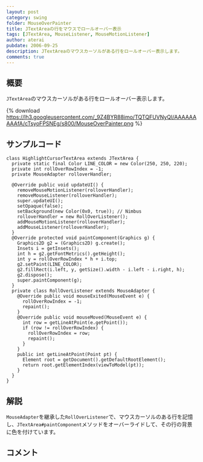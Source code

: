 ```yaml
---
layout: post
category: swing
folder: MouseOverPainter
title: JTextAreaの行をマウスでロールオーバー表示
tags: [JTextArea, MouseListener, MouseMotionListener]
author: aterai
pubdate: 2006-09-25
description: JTextAreaのマウスカーソルがある行をロールオーバー表示します。
comments: true
---
```

## 概要
`JTextArea`のマウスカーソルがある行をロールオーバー表示します。

{% download https://lh3.googleusercontent.com/_9Z4BYR88imo/TQTQFUVNyQI/AAAAAAAAAfA/cTsyoFPSNEg/s800/MouseOverPainter.png %}

## サンプルコード
<pre class="prettyprint"><code>class HighlightCursorTextArea extends JTextArea {
  private static final Color LINE_COLOR = new Color(250, 250, 220);
  private int rollOverRowIndex = -1;
  private MouseAdapter rolloverHandler;

  @Override public void updateUI() {
    removeMouseMotionListener(rolloverHandler);
    removeMouseListener(rolloverHandler);
    super.updateUI();
    setOpaque(false);
    setBackground(new Color(0x0, true)); // Nimbus
    rolloverHandler = new RollOverListener();
    addMouseMotionListener(rolloverHandler);
    addMouseListener(rolloverHandler);
  }
  @Override protected void paintComponent(Graphics g) {
    Graphics2D g2 = (Graphics2D) g.create();
    Insets i = getInsets();
    int h = g2.getFontMetrics().getHeight();
    int y = rollOverRowIndex * h + i.top;
    g2.setPaint(LINE_COLOR);
    g2.fillRect(i.left, y, getSize().width - i.left - i.right, h);
    g2.dispose();
    super.paintComponent(g);
  }
  private class RollOverListener extends MouseAdapter {
    @Override public void mouseExited(MouseEvent e) {
      rollOverRowIndex = -1;
      repaint();
    }
    @Override public void mouseMoved(MouseEvent e) {
      int row = getLineAtPoint(e.getPoint());
      if (row != rollOverRowIndex) {
        rollOverRowIndex = row;
        repaint();
      }
    }
    public int getLineAtPoint(Point pt) {
      Element root = getDocument().getDefaultRootElement();
      return root.getElementIndex(viewToModel(pt));
    }
  }
}
</code></pre>

## 解説
`MouseAdapter`を継承した`RollOverListener`で、マウスカーソルのある行を記憶し、`JTextArea#paintComponent`メソッドをオーバーライドして、その行の背景に色を付けています。

## コメント
